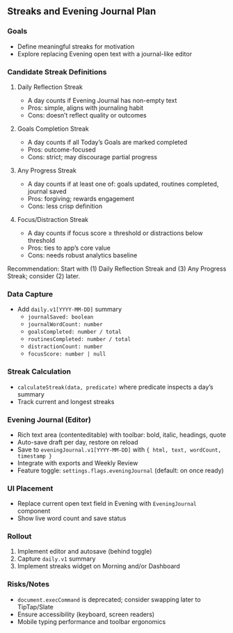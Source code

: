 ## Streaks and Evening Journal Plan

### Goals
- Define meaningful streaks for motivation
- Explore replacing Evening open text with a journal-like editor

### Candidate Streak Definitions
1) Daily Reflection Streak
   - A day counts if Evening Journal has non-empty text
   - Pros: simple, aligns with journaling habit
   - Cons: doesn’t reflect quality or outcomes

2) Goals Completion Streak
   - A day counts if all Today’s Goals are marked completed
   - Pros: outcome-focused
   - Cons: strict; may discourage partial progress

3) Any Progress Streak
   - A day counts if at least one of: goals updated, routines completed, journal saved
   - Pros: forgiving; rewards engagement
   - Cons: less crisp definition

4) Focus/Distraction Streak
   - A day counts if focus score ≥ threshold or distractions below threshold
   - Pros: ties to app’s core value
   - Cons: needs robust analytics baseline

Recommendation: Start with (1) Daily Reflection Streak and (3) Any Progress Streak; consider (2) later.

### Data Capture
- Add `daily.v1[YYYY-MM-DD]` summary
  - `journalSaved: boolean`
  - `journalWordCount: number`
  - `goalsCompleted: number / total`
  - `routinesCompleted: number / total`
  - `distractionCount: number`
  - `focusScore: number | null`

### Streak Calculation
- `calculateStreak(data, predicate)` where predicate inspects a day’s summary
- Track current and longest streaks

### Evening Journal (Editor)
- Rich text area (contenteditable) with toolbar: bold, italic, headings, quote
- Auto-save draft per day, restore on reload
- Save to `eveningJournal.v1[YYYY-MM-DD]` with `{ html, text, wordCount, timestamp }`
- Integrate with exports and Weekly Review
- Feature toggle: `settings.flags.eveningJournal` (default: on once ready)

### UI Placement
- Replace current open text field in Evening with `EveningJournal` component
- Show live word count and save status

### Rollout
1. Implement editor and autosave (behind toggle)
2. Capture `daily.v1` summary
3. Implement streaks widget on Morning and/or Dashboard

### Risks/Notes
- `document.execCommand` is deprecated; consider swapping later to TipTap/Slate
- Ensure accessibility (keyboard, screen readers)
- Mobile typing performance and toolbar ergonomics


